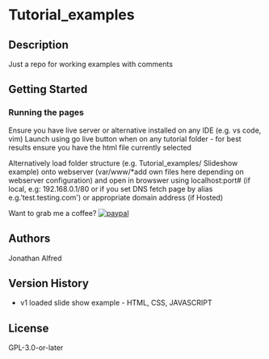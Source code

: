 # Tutorial_examples

## Description

 Just a repo for working examples with comments

## Getting Started

### Running the pages
Ensure you have live server or alternative installed on any IDE (e.g. vs code, vim)
Launch using go live button when on any tutorial folder - for best results ensure you have the html file currently selected

Alternatively load folder structure (e.g. Tutorial_examples/ Slideshow example) onto webserver (var/www/*add own files here depending on webserver configuration) and open in browswer using localhost:port# (if local, e.g: 192.168.0.1/80 or if you set DNS fetch page by alias e.g.'test.testing.com') or appropriate domain address (if Hosted)


Want to grab me a coffee? 
[![paypal](https://www.paypalobjects.com/en_US/i/btn/btn_donateCC_LG.gif)](https://www.paypal.me/jonoalfred)


## Authors

Jonathan Alfred

## Version History

- v1
    loaded slide show example - HTML, CSS, JAVASCRIPT

## License

GPL-3.0-or-later
